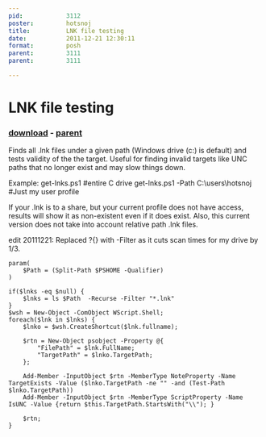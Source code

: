 ```yaml
---
pid:            3112
poster:         hotsnoj
title:          LNK file testing
date:           2011-12-21 12:30:11
format:         posh
parent:         3111
parent:         3111

---
```


# LNK file testing

### [download](3112.ps1) - [parent](3111.md)

Finds all .lnk files under a given path (Windows drive (c:\) is default) and tests validity of the the target. Useful for finding invalid targets like UNC paths that no longer exist and may slow things down.

Example:
get-lnks.ps1 #entire C drive
get-lnks.ps1 -Path C:\users\hotsnoj #Just my user profile

If your .lnk is to a share, but your current profile does not have access, results will show it as non-existent even if it does exist. Also, this current version does not take into account relative path .lnk files. 

edit 20111221: Replaced ?{} with -Filter as it cuts scan times for my drive by 1/3.

```posh
param(
    $Path = (Split-Path $PSHOME -Qualifier)
)

if($lnks -eq $null) {
    $lnks = ls $Path  -Recurse -Filter "*.lnk"
}
$wsh = New-Object -ComObject WScript.Shell;
foreach($lnk in $lnks) {
    $lnko = $wsh.CreateShortcut($lnk.fullname);
    
    $rtn = New-Object psobject -Property @{
        "FilePath" = $lnk.FullName;
        "TargetPath" = $lnko.TargetPath;
    };
    
    Add-Member -InputObject $rtn -MemberType NoteProperty -Name TargetExists -Value ($lnko.TargetPath -ne "" -and (Test-Path $lnko.TargetPath))
    Add-Member -InputObject $rtn -MemberType ScriptProperty -Name IsUNC -Value {return $this.TargetPath.StartsWith("\\"); }
    
    $rtn;
}
```
